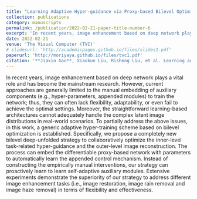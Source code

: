 ```yaml
---
title: "Learning Adaptive Hyper-guidance via Proxy-based Bilevel Optimization for Image Enhancement"
collection: publications
category: manuscripts
permalink: /publication/2022-02-21-paper-title-number-6
excerpt: 'In recent years, image enhancement based on deep network plays a vital role and has become the mainstream research. However, current approaches are generally limited to the manual embedding of auxiliary components (e.g., hyper-parameters, appended modules) to train the network; thus, they can often lack flexibility, adaptability, or even fail to achieve the optimal settings. Moreover, the straightforward learning-based architectures cannot adequately handle the complex latent image distributions in real-world scenarios. To partially address the above issues, in this work, a generic adaptive hyper-training scheme based on bilevel optimization is established. Specifically, we propose a completely new bilevel deep-unfolded strategy to collaboratively optimize the inner-level task-related hyper-guidance and the outer-level image reconstruction. The process can embed the differentiable proxy-based network with parameters to automatically learn the appended control mechanism. Instead of constructing the empirically manual interventions, our strategy can proactively learn to learn self-adaptive auxiliary modules. Extensive experiments demonstrate the superiority of our strategy to address different image enhancement tasks (i.e., image restoration, image rain removal and image haze removal) in terms of flexibility and effectiveness.'
date: 2022-02-21
venue: 'The Visual Computer (TVC)'
# slidesurl: 'http://academicpages.github.io/files/slides1.pdf'
paperurl: 'http://moriyaya.github.io/files/tvc1.pdf'
citation: '**Jiaxin Gao**, Xiaokun Liu, Risheng Liu, et al. Learning adaptive hyper-guidance via proxy-based bilevel optimization for image enhancement[J]. The Visual Computer, 2023, 39(4): 1471-1484.'
---
```


In recent years, image enhancement based on deep network plays a vital role and has become the mainstream research. However, current approaches are generally limited to the manual embedding of auxiliary components (e.g., hyper-parameters, appended modules) to train the network; thus, they can often lack flexibility, adaptability, or even fail to achieve the optimal settings. Moreover, the straightforward learning-based architectures cannot adequately handle the complex latent image distributions in real-world scenarios. To partially address the above issues, in this work, a generic adaptive hyper-training scheme based on bilevel optimization is established. Specifically, we propose a completely new bilevel deep-unfolded strategy to collaboratively optimize the inner-level task-related hyper-guidance and the outer-level image reconstruction. The process can embed the differentiable proxy-based network with parameters to automatically learn the appended control mechanism. Instead of constructing the empirically manual interventions, our strategy can proactively learn to learn self-adaptive auxiliary modules. Extensive experiments demonstrate the superiority of our strategy to address different image enhancement tasks (i.e., image restoration, image rain removal and image haze removal) in terms of flexibility and effectiveness.